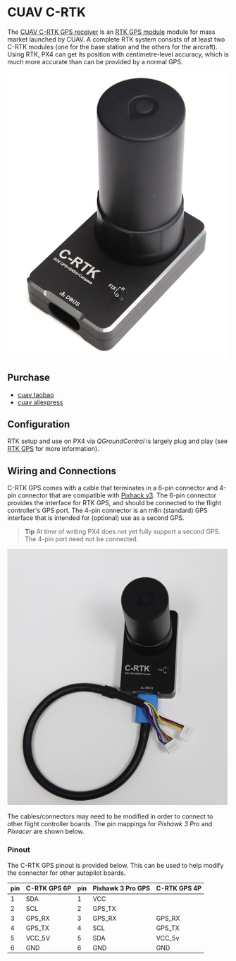 # CUAV C-RTK

The [CUAV C-RTK GPS receiver](http://doc.cuav.net/gps/c-rtk/en/) is an [RTK GPS module](../gps_compass/rtk_gps.md) module for mass market launched by CUAV. A complete RTK system consists of at least two C-RTK modules \(one for the base station and the others for the aircraft\). Using RTK, PX4 can get its position with centimetre-level accuracy, which is much more accurate than can be provided by a normal GPS.

<img src="../../assets/hardware/gps/rtk_c-rtk.jpg" width="500px" title="C-RTK" />


## Purchase

* [cuav taobao](https://item.taobao.com/item.htm?id=565380634341&spm=2014.21600712.0.0)
* [cuav aliexpress](https://www.aliexpress.com/store/product/CUAV-NEW-Flight-Controller-GPS-C-RTK-differential-positioning-navigation-module-GPS-for-PIX4-Pixhawk-pixhack/3257035_32853894248.html?spm=2114.12010608.0.0.75592fadQKPPEn)

## Configuration

RTK setup and use on PX4 via _QGroundControl_ is largely plug and play \(see [RTK GPS](../advanced_features/rtk-gps.md) for more information\).

## Wiring and Connections

C-RTK GPS comes with a cable that terminates in a 6-pin connector and 4-pin connector that are compatible with [Pixhack v3](http://doc.cuav.net/gps/c-rtk/en/c-rtk/hardware-connection.html).
The 6-pin connector provides the interface for RTK GPS, and should be connected to the flight controller's GPS port.
The 4-pin connector is an m8n (standard) GPS interface that is intended for (optional) use as a second GPS. 

> **Tip** At time of writing PX4 does not yet fully support a second GPS. The 4-pin port need not be connected.

<img src="../../assets/hardware/gps/rtk_cuav_c-rtk_to_6pin_connector.jpg" width="500px" title="C-RTK_6PIN" />

The cables/connectors may need to be modified in order to connect to other flight controller boards. The pin mappings for *Pixhawk 3 Pro* and *Pixracer* are shown below.


### Pinout

The C-RTK GPS pinout is provided below. This can be used to help modify the connector for other autopilot boards.

| pin | C-RTK GPS 6P  | pin | Pixhawk 3 Pro GPS |C-RTK GPS 4P
| --- | ------------- | --- | ----------------- |-----------------|
| 1   | SDA           | 1   | VCC               |        |
| 2   | SCL           | 2   | GPS_TX            |        |
| 3   | GPS_RX        | 3   | GPS_RX            | GPS_RX |
| 4   | GPS_TX        | 4   | SCL               | GPS_TX |
| 5   | VCC_5V        | 5   | SDA               | VCC_5v |
| 6   | GND           | 6   | GND               | GND    |

